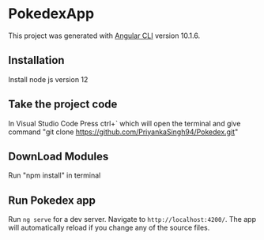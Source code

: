 # PokedexApp

This project was generated with [Angular CLI](https://github.com/angular/angular-cli) version 10.1.6.

## Installation

Install node js version 12

## Take the project code

In Visual Studio Code Press ctrl+` which will open the terminal and give command "git clone https://github.com/PriyankaSingh94/Pokedex.git"

## DownLoad Modules

Run "npm install" in terminal

## Run Pokedex app
Run `ng serve` for a dev server. Navigate to `http://localhost:4200/`. The app will automatically reload if you change any of the source files.
